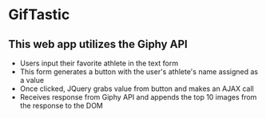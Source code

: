 # GifTastic

## This web app utilizes the Giphy API

* Users input their favorite athlete in the text form
* This form generates a button with the user's athlete's name assigned as a value
* Once clicked, JQuery grabs value from button and makes an AJAX call
* Receives response from Giphy API and appends the top 10 images from the response to the DOM
